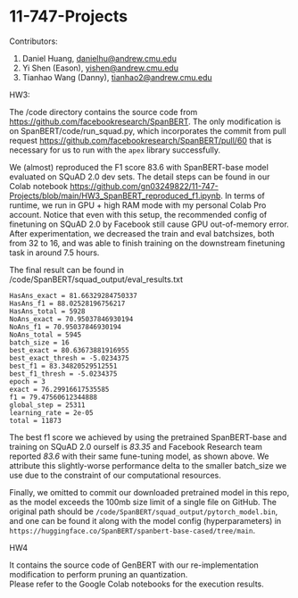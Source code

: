 # 11-747-Projects

Contributors: 
1. Daniel Huang, danielhu@andrew.cmu.edu 
2. Yi Shen (Eason), yishen@andrew.cmu.edu
3. Tianhao Wang (Danny), tianhao2@andrew.cmu.edu

HW3: 

The /code directory contains the source code from https://github.com/facebookresearch/SpanBERT. The only modification is on 
SpanBERT/code/run_squad.py, which incorporates the commit from pull request https://github.com/facebookresearch/SpanBERT/pull/60 that is necessary 
for us to run with the `apex` library successfully. 

We (almost) reproduced the F1 score 83.6 with SpanBERT-base model evaluated on SQuAD 2.0 dev sets. The detail steps can be found in our Colab notebook
https://github.com/gn03249822/11-747-Projects/blob/main/HW3_SpanBERT_reproduced_f1.ipynb. In terms of runtime, we run in GPU + high RAM mode with my personal Colab Pro account. Notice that even with this setup, the 
recommended config of finetuning on SQuAD 2.0 by Facebook still cause GPU out-of-memory error. After experimentation, we decreased the train and eval batchsizes, both from 32 to 16, and was able to finish training on the downstream finetuning task in around 7.5 hours. 

The final result can be found in /code/SpanBERT/squad_output/eval_results.txt
```
HasAns_exact = 81.66329284750337
HasAns_f1 = 88.02528196756217
HasAns_total = 5928
NoAns_exact = 70.95037846930194
NoAns_f1 = 70.95037846930194
NoAns_total = 5945
batch_size = 16
best_exact = 80.63673881916955
best_exact_thresh = -5.0234375
best_f1 = 83.34820529512551
best_f1_thresh = -5.0234375
epoch = 3
exact = 76.29916617535585
f1 = 79.47560612344888
global_step = 25311
learning_rate = 2e-05
total = 11873

```

The best f1 score we achieved by using the pretrained SpanBERT-base and training on SQuAD 2.0 ourself is *83.35* and Facebook Research team reported *83.6* with their same fune-tuning model, as shown above. We attribute this slightly-worse performance delta to the smaller batch_size we use due to the constraint of our computational resources. 

Finally, we omitted to commit our downloaded pretrained model in this repo, as the model exceeds the 100mb size limit of a single file on GitHub. The original path should be `/code/SpanBERT/squad_output/pytorch_model.bin`, and one can be found it along with the model config (hyperparameters) in `https://huggingface.co/SpanBERT/spanbert-base-cased/tree/main`. 



HW4

It contains the source code of GenBERT with our re-implementation modification to perform pruning an quantization.  
Please refer to the Google Colab notebooks for the execution results. 
